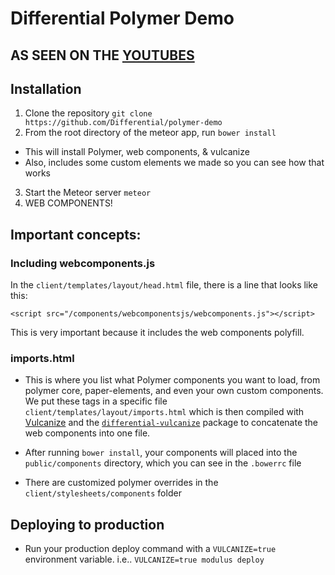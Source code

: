 # Differential Polymer Demo

## AS SEEN ON THE [YOUTUBES](https://www.youtube.com/watch?v=DsATeVvMIm4)

## Installation

1. Clone the repository `git clone https://github.com/Differential/polymer-demo`
2. From the root directory of the meteor app, run `bower install`
  - This will install Polymer, web components, & vulcanize
  - Also, includes some custom elements we made so you can see how that works
3. Start the Meteor server `meteor`
4. WEB COMPONENTS!

## Important concepts:

### Including webcomponents.js

In the `client/templates/layout/head.html` file, there is a line that looks like this:

```
<script src="/components/webcomponentsjs/webcomponents.js"></script>
```

This is very important because it includes the web components polyfill.

### imports.html

* This is where you list what Polymer components you want to load, from polymer core, paper-elements, and even your own custom components. We put these tags in a specific file `client/templates/layout/imports.html` which is then compiled with [Vulcanize](https://github.com/Polymer/vulcanize) and the [`differential-vulcanize`](https://github.com/Differential/meteor-vulcanize) package to concatenate the web components into one file.

* After running `bower install`, your components will placed into the `public/components` directory, which you can see in the `.bowerrc` file

* There are customized polymer overrides in the `client/stylesheets/components` folder

## Deploying to production

* Run your production deploy command with a `VULCANIZE=true` environment variable. i.e.. `VULCANIZE=true modulus deploy`
